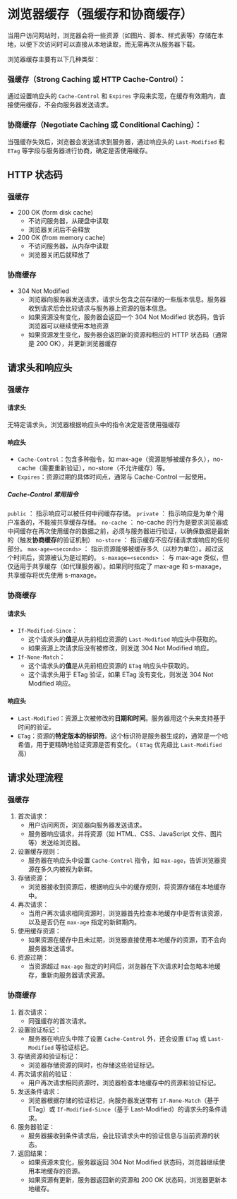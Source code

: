 # 浏览器缓存（强缓存和协商缓存）

当用户访问网站时，浏览器会将一些资源（如图片、脚本、样式表等）存储在本地，以便下次访问时可以直接从本地读取，而无需再次从服务器下载。

浏览器缓存主要有以下几种类型：

### 强缓存（Strong Caching 或 HTTP Cache-Control）：

通过设置响应头的 `Cache-Control` 和 `Expires` 字段来实现，在缓存有效期内，直接使用缓存，不会向服务器发送请求。

### 协商缓存（Negotiate Caching 或 Conditional Caching）：

当强缓存失效后，浏览器会发送请求到服务器，通过响应头的 `Last-Modified` 和 `ETag` 等字段与服务器进行协商，确定是否使用缓存。

## HTTP 状态码

### 强缓存

-   200 OK (form disk cache)
    -   不访问服务器，从硬盘中读取
    -   浏览器关闭后不会释放
-   200 OK (from memory cache)
    -   不访问服务器，从内存中读取
    -   浏览器关闭后就释放了

### 协商缓存

-   304 Not Modified
    -   浏览器向服务器发送请求，请求头包含之前存储的一些版本信息。服务器收到请求后会比较请求与服务器上资源的版本信息。
    -   如果资源没有变化，服务器会返回一个 304 Not Modified 状态码，告诉浏览器可以继续使用本地资源
    -   如果资源发生变化，服务器会返回新的资源和相应的 HTTP 状态码（通常是 200 OK），并更新浏览器缓存

## 请求头和响应头

### 强缓存

#### 请求头

无特定请求头，浏览器根据响应头中的指令决定是否使用强缓存

#### 响应头

-   `Cache-Control`：包含多种指令，如 max-age（资源能够被缓存多久），no-cache（需要重新验证），no-store（不允许缓存）等。
-   `Expires`：资源过期的具体时间点，通常与 Cache-Control 一起使用。

##### Cache-Control 常用指令

`public` ： 指示响应可以被任何中间缓存存储。
`private` ： 指示响应是为单个用户准备的，不能被共享缓存存储。
`no-cache` ： no-cache 的行为是要求浏览器或中间缓存在再次使用缓存的数据之前，必须与服务器进行验证，以确保数据是最新的（触发**协商缓存**的验证机制）
`no-store` ： 指示缓存不应存储请求或响应的任何部分。
`max-age=<seconds>` ： 指示资源能够被缓存多久（以秒为单位）。超过这个时间后，资源被认为是过期的。
`s-maxage=<seconds>` ： 与 max-age 类似，但仅适用于共享缓存（如代理服务器）。如果同时指定了 max-age 和 s-maxage，共享缓存将优先使用 s-maxage。

### 协商缓存

#### 请求头

-   `If-Modified-Since`：
    -   这个请求头的**值**是从先前相应资源的 `Last-Modified` 响应头中获取的。
    -   如果资源上次请求后没有被修改，则发送 304 Not Modified 响应。
-   `If-None-Match`：
    -   这个请求头的**值**是从先前相应资源的 `ETag` 响应头中获取的。
    -   这个请求头用于 ETag 验证，如果 ETag 没有变化，则发送 304 Not Modified 响应。

#### 响应头

-   `Last-Modified`：资源上次被修改的**日期和时间**。服务器用这个头来支持基于时间的验证。
-   `ETag`：资源的**特定版本的标识符**。这个标识符是服务器生成的，通常是一个哈希值，用于更精确地验证资源是否有变化。（ `ETag` 优先级比 `Last-Modified` 高）

## 请求处理流程

### 强缓存

1. 首次请求：
    - 用户访问网页，浏览器向服务器发送请求。
    - 服务器响应请求，并将资源（如 HTML、CSS、JavaScript 文件、图片等）发送给浏览器。
2. 设置缓存规则：
    - 服务器在响应头中设置 `Cache-Control` 指令，如 `max-age`，告诉浏览器资源在多久内被视为新鲜。
3. 存储资源：
    - 浏览器接收到资源后，根据响应头中的缓存规则，将资源存储在本地缓存中。
4. 再次请求：
    - 当用户再次请求相同资源时，浏览器首先检查本地缓存中是否有该资源，以及是否仍在 `max-age` 指定的新鲜期内。
5. 使用缓存资源：
    - 如果资源在缓存中且未过期，浏览器直接使用本地缓存的资源，而不会向服务器发送请求。
6. 资源过期：
    - 当资源超过 `max-age` 指定的时间后，浏览器在下次请求时会忽略本地缓存，重新向服务器请求资源。

### 协商缓存

1. 首次请求：
    - 同强缓存的首次请求。
2. 设置验证标记：
    - 服务器在响应头中除了设置 `Cache-Control` 外，还会设置 `ETag` 或 `Last-Modified` 等验证标记。
3. 存储资源和验证标记：
    - 浏览器存储资源的同时，也存储这些验证标记。
4. 再次请求前的验证：
    - 用户再次请求相同资源时，浏览器检查本地缓存中的资源和验证标记。
5. 发送条件请求：
    - 浏览器根据存储的验证标记，向服务器发送带有 `If-None-Match`（基于 ETag）或 `If-Modified-Since`（基于 Last-Modified）的请求头的条件请求。
6. 服务器验证：
    - 服务器接收到条件请求后，会比较请求头中的验证信息与当前资源的状态。
7. 返回结果：
    - 如果资源未变化，服务器返回 304 Not Modified 状态码，浏览器继续使用本地缓存的资源。
    - 如果资源有更新，服务器返回新的资源和 200 OK 状态码，浏览器更新本地缓存。
